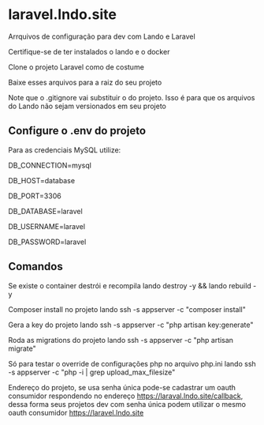 # laravel.lndo.site

Arrquivos de configuração para dev com Lando e Laravel

Certifique-se de ter instalados o lando e o docker

Clone o projeto Laravel como de costume

Baixe esses arquivos para a raiz do seu projeto

Note que o .gitignore vai substituir o do projeto. Isso é para que os arquivos do Lando não sejam versionados em seu projeto

## Configure o .env do projeto

Para as credenciais MySQL utilize:

DB_CONNECTION=mysql

DB_HOST=database

DB_PORT=3306

DB_DATABASE=laravel

DB_USERNAME=laravel

DB_PASSWORD=laravel

## Comandos

Se existe o container destrói e recompila
lando destroy -y && lando rebuild -y

Composer install no projeto
lando ssh -s appserver -c "composer install"

Gera a key do projeto
lando ssh -s appserver -c "php artisan key:generate"

Roda as migrations do projeto
lando ssh -s appserver -c "php artisan migrate"

Só para testar o override de configurações php no arquivo php.ini
lando ssh -s appserver -c "php -i | grep upload_max_filesize"

Endereço do projeto, se usa senha única pode-se cadastrar um oauth consumidor respondendo no endereço https://laraval.lndo.site/callback, dessa forma seus projetos dev com senha única podem utilizar o mesmo oauth consumidor
https://laravel.lndo.site
